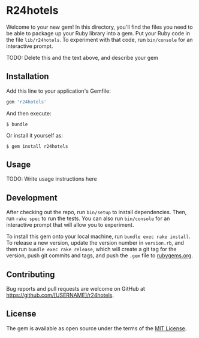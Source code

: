 # R24hotels

Welcome to your new gem! In this directory, you'll find the files you need to be able to package up your Ruby library into a gem. Put your Ruby code in the file `lib/r24hotels`. To experiment with that code, run `bin/console` for an interactive prompt.

TODO: Delete this and the text above, and describe your gem

## Installation

Add this line to your application's Gemfile:

```ruby
gem 'r24hotels'
```

And then execute:

    $ bundle

Or install it yourself as:

    $ gem install r24hotels

## Usage

TODO: Write usage instructions here

## Development

After checking out the repo, run `bin/setup` to install dependencies. Then, run `rake spec` to run the tests. You can also run `bin/console` for an interactive prompt that will allow you to experiment.

To install this gem onto your local machine, run `bundle exec rake install`. To release a new version, update the version number in `version.rb`, and then run `bundle exec rake release`, which will create a git tag for the version, push git commits and tags, and push the `.gem` file to [rubygems.org](https://rubygems.org).

## Contributing

Bug reports and pull requests are welcome on GitHub at https://github.com/[USERNAME]/r24hotels.


## License

The gem is available as open source under the terms of the [MIT License](http://opensource.org/licenses/MIT).

